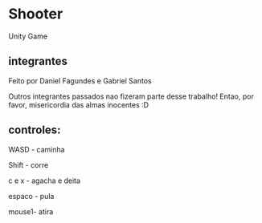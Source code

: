 # Shooter
Unity Game
## integrantes
Feito por Daniel Fagundes e Gabriel Santos

Outros integrantes passados nao fizeram parte desse trabalho! Entao, por favor, misericordia das almas inocentes :D

## controles:

WASD - caminha

Shift - corre

c e x - agacha e deita

espaco - pula

mouse1- atira
